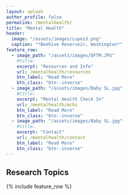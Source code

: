 ```yaml
---
layout: splash
author_profile: false
permalink: /mentalhealth/
title: "Mental Health"
header:
  image: "/assets/images/Lupes3.png"
  caption: "*Beehive Reservoir, Washington*"
feature_row:
  - image_path: "/assets/images/DFTM.JPG"
    #title: 
    excerpt: "Resources and Info"
    url: /mentalhealth/resources
    btn_label: "Read More"
    btn_class: "btn--inverse"
  - image_path: "/assets/images/Baby SL.jpg"
    #title: 
    excerpt: "Mental Health Check In"
    url: /mentalhealth/mchi
    btn_label: "Read More"
    btn_class: "btn--inverse"
  - image_path: "/assets/images/Baby SL.jpg"
    #title: 
    excerpt: "Contact"
    url: /mentalhealth/contact
    btn_label: "Read More"
    btn_class: "btn--inverse"    
---
```


## Research Topics

{% include feature_row %}
